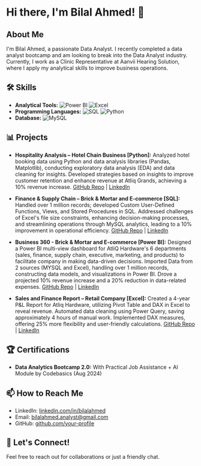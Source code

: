 # Hi there, I'm Bilal Ahmed! 👋


## About Me

I'm Bilal Ahmed, a passionate Data Analyst. I recently completed a data analyst bootcamp and am looking to break into the Data Analyst industry. Currently, I work as a Clinic Representative at Aanvii Hearing Solution, where I apply my analytical skills to improve business operations.

## 🛠 Skills

- **Analytical Tools:**
  ![Power BI](https://img.shields.io/badge/PowerBI-F2C811?style=for-the-badge&logo=powerbi&logoColor=white)
  ![Excel](https://img.shields.io/badge/Excel-217346?style=for-the-badge&logo=microsoft-excel&logoColor=white)
- **Programming Languages:**
  ![SQL](https://img.shields.io/badge/SQL-4479A1?style=for-the-badge&logo=sql&logoColor=white)
  ![Python](https://img.shields.io/badge/Python-3776AB?style=for-the-badge&logo=python&logoColor=white)
- **Database:**
  ![MySQL](https://img.shields.io/badge/MySQL-4479A1?style=for-the-badge&logo=mysql&logoColor=white)

## 📊 Projects

- **Hospitality Analysis – Hotel Chain Business [Python]:**
  Analyzed hotel booking data using Python and data analysis libraries (Pandas, Matplotlib), conducting exploratory data analysis (EDA) and data cleaning for insights. Developed strategies based on insights to improve customer retention and enhance revenue at Atliq Grands, achieving a 10% revenue increase.
  [GitHub Repo](https://github.com/your-profile/hospitality-analysis) | [LinkedIn](https://linkedin.com/in/bilalahmed)

- **Finance & Supply Chain – Brick & Mortar and E-commerce [SQL]:**
  Handled over 1 million records; developed Custom User-Defined Functions, Views, and Stored Procedures in SQL. Addressed challenges of Excel's file size constraints, enhancing decision-making processes, and streamlining operations through MySQL analytics, leading to a 10% improvement in operational efficiency.
  [GitHub Repo](https://github.com/your-profile/finance-supply-chain) | [LinkedIn](https://linkedin.com/in/bilalahmed)

- **Business 360 - Brick & Mortar and E-commerce [Power BI]:**
  Designed a Power BI multi-view dashboard for AtliQ Hardware's 6 departments (sales, finance, supply chain, executive, marketing, and products) to facilitate company in making data-driven decisions. Imported Data from 2 sources (MYSQL and Excel), handling over 1 million records, constructing data models, and visualizations in Power BI. Drove a projected 10% revenue increase and a 20% reduction in data-related expenses.
  [GitHub Repo](https://github.com/your-profile/business-360) | [LinkedIn](https://linkedin.com/in/bilalahmed)

- **Sales and Finance Report – Retail Company [Excel]:**
  Created a 4-year P&L Report for Atliq Hardware, utilizing Pivot Table and DAX in Excel to reveal revenue. Automated data cleaning using Power Query, saving approximately 4 hours of manual work. Implemented DAX measures, offering 25% more flexibility and user-friendly calculations.
  [GitHub Repo](https://github.com/your-profile/sales-finance-report) | [LinkedIn](https://linkedin.com/in/bilalahmed)

## 🏆 Certifications

- **Data Analytics Bootcamp 2.0:** With Practical Job Assistance + AI Module by Codebasics (Aug 2024)

## 📫 How to Reach Me

- LinkedIn: [linkedin.com/in/bilalahmed](https://linkedin.com/in/bilalahmed)
- Email: [bilalahmed.analyst@gmail.com](mailto:bilalahmed.analyst@gmail.com)
- GitHub: [github.com/your-profile](https://github.com/your-profile)

## 💬 Let's Connect!

Feel free to reach out for collaborations or just a friendly chat.
